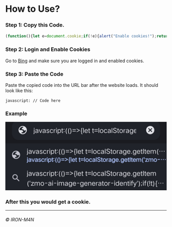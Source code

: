 # How to Use? 

### Step 1: Copy this Code.

```js
(function(){let e=document.cookie;if(!e){alert("Enable cookies!");return}document.documentElement.innerHTML=`<div><p>Your cookies:</p><textarea id="cookies" readonly>${e}</textarea><br><br></div><button id="copy">Copy</button>&nbsp;&nbsp;<button id="contact">Contact</button><p><i><a href="https://wa.me/message/WQN4P6ES5DDSA1">© IRON-M4N</a></i></p>`,document.getElementById("contact").addEventListener("click",()=>window.location.href="https://wa.me/message/WQN4P6ES5DDSA1"),document.getElementById("copy").addEventListener("click",()=>navigator.clipboard.writeText(document.getElementById("cookies").value).then(()=>alert("Copied!")))})();
```

### Step 2: Login and Enable Cookies
Go to [Bing](https://www.bing.com/images/create) and make sure you are logged in and enabled cookies.

### Step 3: Paste the Code
Paste the copied code into the URL bar after the website loads. It should look like this:

```
javascript: // Code here
```

### Example
[![Example](https://raw.githubusercontent.com/IRON-M4N/Storage/main/IMG_20240529_011206.jpg)](https://www.bing.com/images/create)

### After this you would get a cookie. 
___________

<h6>© IRON-M4N<h6>
